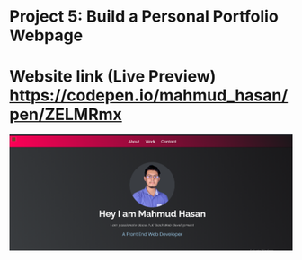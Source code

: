 # Project 5: Build a Personal Portfolio Webpage

# Website link (Live Preview) https://codepen.io/mahmud_hasan/pen/ZELMRmx


![alt text](https://github.com/Mahmud-Buet15/Responsive-web-design-projects/blob/main/5.%20Build%20a%20Personal%20Portfolio%20Website/images/personal%20portfolio%20.png)
